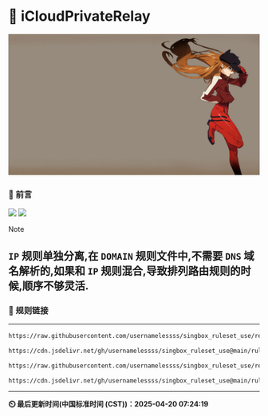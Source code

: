 
# 🧸 iCloudPrivateRelay
![](https://raw.githubusercontent.com/usernamelessss/picture-bed/main/images/202504042256831.jpg)
### 📣 前言
![](https://shields.io/badge/-移除重复规则-ff69b4) ![](https://shields.io/badge/-IP&nbsp;规则单独存放不与&nbsp;DOMAIN&nbsp;等混合-green)
> [!NOTE]
**`IP` 规则单独分离,在 `DOMAIN` 规则文件中,不需要 `DNS` 域名解析的,如果和 `IP` 规则混合,导致排列路由规则的时候,顺序不够灵活.**
---

###  🔗 规则链接
---

```url
https://raw.githubusercontent.com/usernamelessss/singbox_ruleset_use/refs/heads/main/rule/iCloudPrivateRelay/iCloudPrivateRelay_No_IP.json
```

```url
https://cdn.jsdelivr.net/gh/usernamelessss/singbox_ruleset_use@main/rule/iCloudPrivateRelay/iCloudPrivateRelay_No_IP.json
```

```url
https://raw.githubusercontent.com/usernamelessss/singbox_ruleset_use/refs/heads/main/rule/iCloudPrivateRelay/iCloudPrivateRelay_No_IP.srs
```

```url
https://cdn.jsdelivr.net/gh/usernamelessss/singbox_ruleset_use@main/rule/iCloudPrivateRelay/iCloudPrivateRelay_No_IP.srs
```

---
**⏲️ 最后更新时间(中国标准时间 (CST))：2025-04-20 07:24:19**